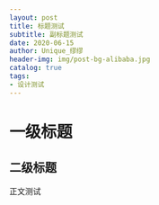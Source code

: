 ```yaml
---
layout: post
title: 标题测试
subtitle: 副标题测试
date: 2020-06-15
author: Unique_缪缪
header-img: img/post-bg-alibaba.jpg
catalog: true
tags:
- 设计测试
---
```

# 一级标题
## 二级标题
正文测试
